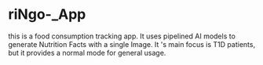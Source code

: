 # riNgo-_App
this is a food consumption tracking app. It uses pipelined AI models to generate Nutrition Facts with a single Image. It 's main focus is T1D patients, but it provides a normal mode for general usage.
